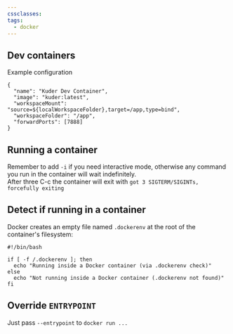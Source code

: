 ```yaml
---
cssclasses: 
tags:
  - docker
---
```

## Dev containers

Example configuration

```
{  
  "name": "Kuder Dev Container",  
  "image": "kuder:latest",  
  "workspaceMount": "source=${localWorkspaceFolder},target=/app,type=bind",  
  "workspaceFolder": "/app",  
  "forwardPorts": [7888]  
}
```

## Running a container

Remember to add `-i` if you need interactive mode, otherwise any command you run in the container will wait indefinitely.\
After three C-c the container will exit with `got 3 SIGTERM/SIGINTs, forcefully exiting`

## Detect if running in a container

Docker creates an empty file named `.dockerenv` at the root of the container's filesystem:

```language-bash
#!/bin/bash

if [ -f /.dockerenv ]; then
  echo "Running inside a Docker container (via .dockerenv check)"
else
  echo "Not running inside a Docker container (.dockerenv not found)"
fi
```

## Override `ENTRYPOINT`

Just pass `--entrypoint` to `docker run ...`